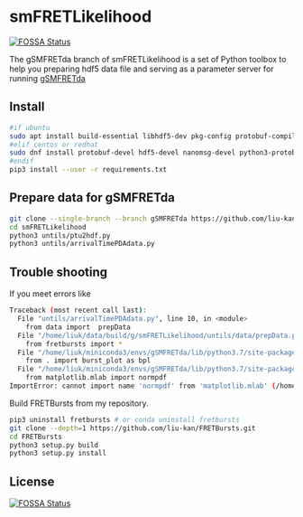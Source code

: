 # smFRETLikelihood
[![FOSSA Status](https://app.fossa.com/api/projects/git%2Bgithub.com%2Fliu-kan%2FsmFRETLikelihood.svg?type=shield)](https://app.fossa.com/projects/git%2Bgithub.com%2Fliu-kan%2FsmFRETLikelihood?ref=badge_shield)

The gSMFRETda branch of smFRETLikelihood is a set of Python toolbox to help you preparing hdf5 data file and serving as a  parameter server for running [gSMFRETda](https://github.com/liu-kan/gSMFRETda)

## Install
```bash
#if ubuntu
sudo apt install build-essential libhdf5-dev pkg-config protobuf-compiler libprotobuf-dev libnanomsg-dev
#elif centos or redhat
sudo dnf install protobuf-devel hdf5-devel nanomsg-devel python3-protobuf python3-devel 
#endif
pip3 install --user -r requirements.txt
```
##  Prepare data for gSMFRETda

```bash
git clone --single-branch --branch gSMFRETda https://github.com/liu-kan/smFRETLikelihood.git --depth=1
cd smFRETLikelihood
python3 untils/ptu2hdf.py
python3 untils/arrivalTimePDAdata.py
```

## Trouble shooting
If you meet errors like
```bash
Traceback (most recent call last):
  File "untils/arrivalTimePDAdata.py", line 10, in <module>
    from data import  prepData
  File "/home/liuk/data/build/g/smFRETLikelihood/untils/data/prepData.py", line 17, in <module>
    from fretbursts import *
  File "/home/liuk/miniconda3/envs/gSMFRETda/lib/python3.7/site-packages/fretbursts/__init__.py", line 144, in <module>
    from . import burst_plot as bpl
  File "/home/liuk/miniconda3/envs/gSMFRETda/lib/python3.7/site-packages/fretbursts/burst_plot.py", line 43, in <module>
    from matplotlib.mlab import normpdf
ImportError: cannot import name 'normpdf' from 'matplotlib.mlab' (/home/liuk/miniconda3/envs/gSMFRETda/lib/python3.7/site-packages/matplotlib/mlab.py)
```
Build FRETBursts from my repository.
```bash
pip3 uninstall fretbursts # or conda uninstall fretbursts
git clone --depth=1 https://github.com/liu-kan/FRETBursts.git
cd FRETBursts
python3 setup.py build
python3 setup.py install
```


## License
[![FOSSA Status](https://app.fossa.com/api/projects/git%2Bgithub.com%2Fliu-kan%2FsmFRETLikelihood.svg?type=large)](https://app.fossa.com/projects/git%2Bgithub.com%2Fliu-kan%2FsmFRETLikelihood?ref=badge_large)